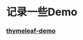 # 记录一些Demo

### [thymeleaf-demo](https://github.com/huihaiwang/demo/tree/master/thymeleaf-demo)



 